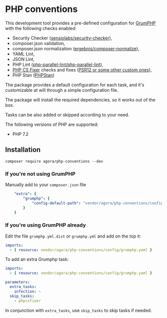 # PHP conventions

This development tool provides a pre-defined configuration for [GrumPHP](https://github.com/phpro/grumphp) with the
following checks enabled:

* Security Checker ([sensiolabs/security-checker](https://packagist.org/packages/sensiolabs/security-checker)),
* composer.json validation,
* composer.json normalization ([ergebnis/composer-normalize](https://packagist.org/packages/ergebnis/composer-normalize)),
* YAML Lint,
* JSON Lint,
* PHP Lint ([php-parallel-lint/php-parallel-lint](https://packagist.org/packages/php-parallel-lint/php-parallel-lint)),
* [PHP CS Fixer](https://github.com/FriendsOfPHP/PHP-CS-Fixer) checks and fixes ([PSR12 or some other custom ones](https://packagist.org/packages/agora/phpcsfixer-configs-php)),
* PHP Stan ([PHPStan](https://packagist.org/packages/phpstan/phpstan))

The package provides a default configuration for each task, and it's customizable at will through a simple configuration
file.

The package will install the required dependencies, so it works out of the box.

Tasks can be also added or skipped according to your need.

The following versions of PHP are supported:

* PHP 7.2

## Installation

```shell
composer require agora/php-conventions --dev
```

### If you're not using GrumPHP

Manually add to your `composer.json` file

```yaml
    "extra": {
        "grumphp": {
            "config-default-path": "vendor/agora/php-conventions/config/grumphp.yml"
        }
    }
```

### If you're using GrumPHP already

Edit the file `grumphp.yml.dist` or `grumphp.yml` and add on the top it:

```yaml
imports:
  - { resource: vendor/agora/php-conventions/config/grumphp.yaml }
```

To add an extra Grumphp task:

```yaml
imports:
  - { resource: vendor/agora/php-conventions/config/grumphp.yaml }

parameters:
  extra_tasks:
    infection: ~
  skip_tasks:
    - phpcsfixer
```

In conjunction with `extra_tasks`, use `skip_tasks` to skip tasks if needed.